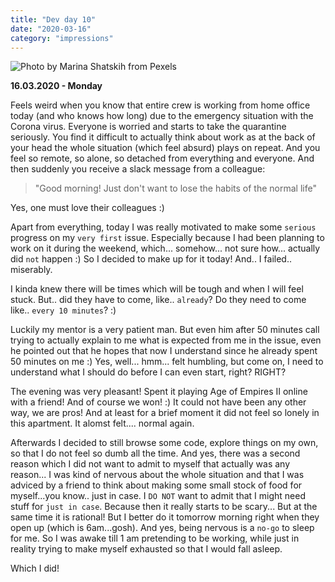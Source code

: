 ```yaml
---
title: "Dev day 10"
date: "2020-03-16"
category: "impressions"
---
```


<img src="https://i.imgur.com/FgPQNGV.jpg" alt="Photo by Marina Shatskih from Pexels" />

**16.03.2020 - Monday**

Feels weird when you know that entire crew is working from home office
today (and who knows how long) due to the emergency situation with the
Corona virus. Everyone is worried and starts to take the quarantine
seriously. You find it difficult to actually think about work as at the
back of your head the whole situation (which feel absurd) plays on repeat.
And you feel so remote, so alone, so detached from everything and
everyone. And then suddenly you receive a slack message from a colleague:

> "Good morning! Just don't want to lose the habits of the normal life"

Yes, one must love their colleagues :)

Apart from everything, today I was really motivated to make some
`serious` progress on my `very first`
issue. Especially because I had been planning to work on it during the
weekend, which... somehow... not sure how... actually did `not`
happen :) So I decided to make up for it today! And.. I failed..
miserably.

I kinda knew there will be times which will be tough and when I will
feel stuck. But.. did they have to come, like.. `already`? Do
they need to come like.. `every 10 minutes`? :)

Luckily my mentor is a very patient man. But even him after 50 minutes
call trying to actually explain to me what is expected from me in the
issue, even he pointed out that he hopes that now I understand since he
already spent 50 minutes on me :) Yes, well... hmm... felt humbling, but
come on, I need to understand what I should do before I can even start,
right? RIGHT?

The evening was very pleasant! Spent it playing Age of Empires II online
with a friend! And of course we won! :) It could not have been any other
way, we are pros! And at least for a brief moment it did not feel so
lonely in this apartment. It alomst felt.... normal again.

Afterwards I decided to still browse some code, explore things on my own,
so that I do not feel so dumb all the time. And yes, there was a second
reason which I did not want to admit to myself that actually was any
reason... I was kind of nervous about the whole situation and that I was
adviced by a friend to think about making some small stock of food for
myself...you know.. just in case. I `DO NOT` want to admit that
I might need stuff for `just in case`. Because then it really
starts to be scary... But at the same time it is rational! But I better do
it tomorrow morning right when they open up (which is 6am...gosh). And
yes, being nervous is a `no-go` to sleep for me. So I was awake
till 1 am pretending to be working, while just in reality trying to make
myself exhausted so that I would fall asleep.

Which I did!


